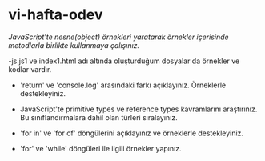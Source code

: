 # vi-hafta-odev

*JavaScript'te nesne(object) örnekleri yaratarak örnekler içerisinde metodlarla birlikte kullanmaya çalışınız.*

 -js.js1 ve index1.html adı altında oluşturduğum dosyalar da örnekler ve kodlar vardır.
- 'return' ve 'console.log' arasındaki farkı açıklayınız. Örneklerle destekleyiniz.

- JavaScript'te primitive types ve reference types kavramlarını araştırınız. Bu sınıflandırmalara dahil olan türleri sıralayınız.

- 'for in' ve 'for of' döngülerini açıklayınız ve örneklerle destekleyiniz.

- 'for' ve 'while' döngüleri ile ilgili örnekler yapınız.
